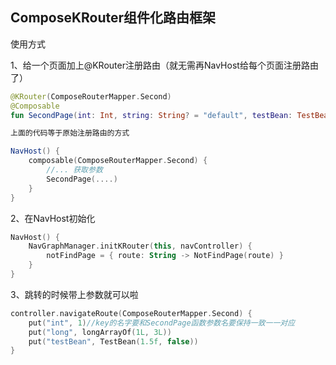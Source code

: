 ## ComposeKRouter组件化路由框架

使用方式

1、给一个页面加上@KRouter注册路由（就无需再NavHost给每个页面注册路由了）
``` kotlin
@KRouter(ComposeRouterMapper.Second)
@Composable
fun SecondPage(int: Int, string: String? = "default", testBean: TestBean, vararg long: Long)

上面的代码等于原始注册路由的方式

NavHost() {
    composable(ComposeRouterMapper.Second) {
        //... 获取参数
        SecondPage(....)
    }
}

```
2、在NavHost初始化
``` kotlin
NavHost() {
    NavGraphManager.initKRouter(this, navController) {
        notFindPage = { route: String -> NotFindPage(route) }
    }
}
```
3、跳转的时候带上参数就可以啦
``` kotlin
controller.navigateRoute(ComposeRouterMapper.Second) {
    put("int", 1)//key的名字要和SecondPage函数参数名要保持一致一一对应
    put("long", longArrayOf(1L, 3L))
    put("testBean", TestBean(1.5f, false))
}
```

